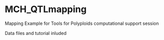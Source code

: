 # MCH_QTLmapping
Mapping Example for Tools for Polyploids computational support session

Data files and tutorial inluded

